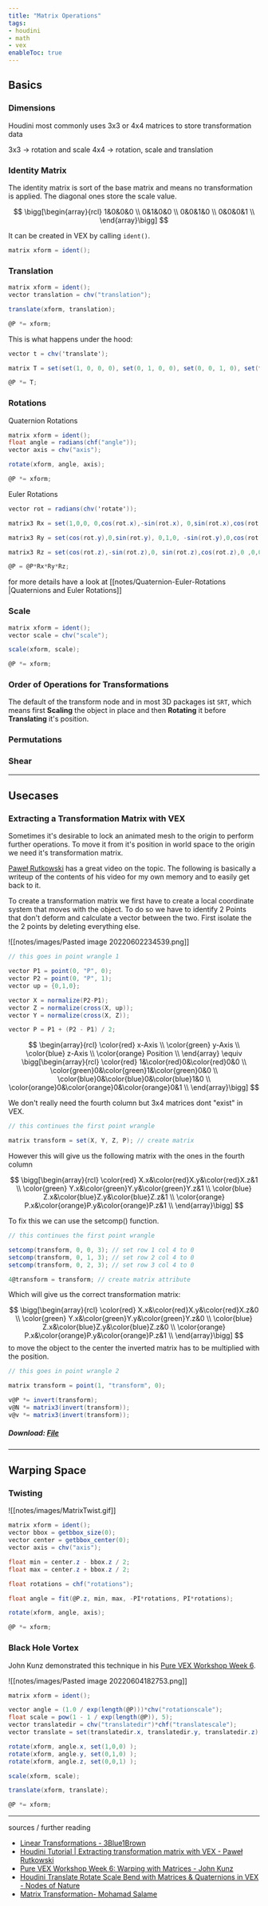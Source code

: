 ```yaml
---
title: "Matrix Operations"
tags:
- houdini
- math
- vex
enableToc: true
---
```


## Basics

### Dimensions

Houdini most commonly uses 3x3 or 4x4 matrices to store transformation data

3x3 -> rotation and scale
4x4 -> rotation, scale and translation

### Identity Matrix

The identity matrix is sort of the base matrix and means no transformation is applied. The diagonal ones store the scale value.

$$
\bigg[\begin{array}{rcl}
	1&0&0&0 \\
	0&1&0&0 \\
	0&0&1&0 \\
	0&0&0&1 \\
\end{array}\bigg]
$$

It can be created in VEX by calling `ident()`.

```C#
matrix xform = ident();
```

### Translation

```C#
matrix xform = ident();
vector translation = chv("translation");

translate(xform, translation);

@P *= xform;
```

This is what happens under the hood:

```C#
vector t = chv('translate');

matrix T = set(set(1, 0, 0, 0), set(0, 1, 0, 0), set(0, 0, 1, 0), set(t.x, t.y, t.z, 1));

@P *= T;
```

### Rotations

Quaternion Rotations

```C#
matrix xform = ident();
float angle = radians(chf("angle"));
vector axis = chv("axis");

rotate(xform, angle, axis);

@P *= xform;
```

Euler Rotations

```C#
vector rot = radians(chv('rotate'));

matrix3 Rx = set(1,0,0, 0,cos(rot.x),-sin(rot.x), 0,sin(rot.x),cos(rot.x));

matrix3 Ry = set(cos(rot.y),0,sin(rot.y), 0,1,0, -sin(rot.y),0,cos(rot.y));

matrix3 Rz = set(cos(rot.z),-sin(rot.z),0, sin(rot.z),cos(rot.z),0 ,0,0,1);

@P = @P*Rx*Ry*Rz;
```

for more details have a look at [[notes/Quaternion-Euler-Rotations |Quaternions and Euler Rotations]]

### Scale

```C#
matrix xform = ident();
vector scale = chv("scale");

scale(xform, scale);

@P *= xform;
```

### Order of Operations for Transformations

The default of the transform node and in most 3D packages ist `SRT`, which means first **Scaling** the object in place and then **Rotating** it before **Translating** it's position.

### Permutations

### Shear

---

## Usecases

### Extracting a Transformation Matrix with VEX

Sometimes it's desirable to lock an animated mesh to the origin to perform further operations. To move it from it's position in world space to the origin we need it's transformation matrix.

[Paweł Rutkowski](https://vimeo.com/284712920) has a great video on the topic. The following is basically a writeup of the contents of his video for my own memory and to easily get back to it.

To create a transformation matrix we first have to create a local coordinate system that moves with the object. To do so we have to identify 2 Points that don't deform and calculate a vector between the two. First isolate the the 2 points by deleting everything else.

![[notes/images/Pasted image 20220602234539.png]]

```C#
// this goes in point wrangle 1

vector P1 = point(0, "P", 0);
vector P2 = point(0, "P", 1);
vector up = {0,1,0};

vector X = normalize(P2-P1);
vector Z = normalize(cross(X, up));
vector Y = normalize(cross(X, Z));

vector P = P1 + (P2 - P1) / 2;
```
$$
\begin{array}{rcl}
	\color{red} x-Axis \\
	\color{green} y-Axis \\
	\color{blue} z-Axis \\
	\color{orange} Position \\
\end{array}
\equiv
\bigg[\begin{array}{rcl}
	\color{red} 1&\color{red}0&\color{red}0&0 \\
	\color{green}0&\color{green}1&\color{green}0&0 \\
	\color{blue}0&\color{blue}0&\color{blue}1&0 \\
	\color{orange}0&\color{orange}0&\color{orange}0&1 \\
\end{array}\bigg]
$$ 

We don't really need the fourth column but 3x4 matrices dont "exist" in VEX. 

```C#
// this continues the first point wrangle

matrix transform = set(X, Y, Z, P); // create matrix
```

However this will give us the following matrix with the ones in the fourth column


$$
\bigg[\begin{array}{rcl}
	\color{red} X.x&\color{red}X.y&\color{red}X.z&1 \\
	\color{green} Y.x&\color{green}Y.y&\color{green}Y.z&1 \\
	\color{blue} Z.x&\color{blue}Z.y&\color{blue}Z.z&1 \\
	\color{orange} P.x&\color{orange}P.y&\color{orange}P.z&1 \\
\end{array}\bigg]
$$

To fix this we can use the setcomp() function.

```C#
// this continues the first point wrangle

setcomp(transform, 0, 0, 3); // set row 1 col 4 to 0
setcomp(transform, 0, 1, 3); // set row 2 col 4 to 0
setcomp(transform, 0, 2, 3); // set row 3 col 4 to 0

4@transform = transform; // create matrix attribute
```

Which will give us the correct transformation matrix:

$$
\bigg[\begin{array}{rcl}
	\color{red} X.x&\color{red}X.y&\color{red}X.z&0 \\
	\color{green} Y.x&\color{green}Y.y&\color{green}Y.z&0 \\
	\color{blue} Z.x&\color{blue}Z.y&\color{blue}Z.z&0 \\
	\color{orange} P.x&\color{orange}P.y&\color{orange}P.z&1 \\
\end{array}\bigg]
$$
to move the object to the center the inverted matrix has to be multiplied with the position.

```C#
// this goes in point wrangle 2

matrix transform = point(1, "transform", 0);

v@P *= invert(transform);
v@N *= matrix3(invert(transform));
v@v *= matrix3(invert(transform));
```

##### Download: [File](https://github.com/jakobringler/blog/tree/hugo/content/notes/sharedfiles/ExtractTransformationMatrix.hiplc)

--- 

## Warping Space

### Twisting

![[notes/images/MatrixTwist.gif]]

```C#
matrix xform = ident();
vector bbox = getbbox_size(0);
vector center = getbbox_center(0);
vector axis = chv("axis");

float min = center.z - bbox.z / 2;
float max = center.z + bbox.z / 2;

float rotations = chf("rotations");

float angle = fit(@P.z, min, max, -PI*rotations, PI*rotations);

rotate(xform, angle, axis);

@P *= xform;
```

### Black Hole Vortex

John Kunz demonstrated this technique in his [Pure VEX Workshop Week 6](https://www.youtube.com/watch?v=DA0ZuIJ-W7s). 

![[notes/images/Pasted image 20220604182753.png]]

```C#
matrix xform = ident();

vector angle = (1.0 / exp(length(@P)))*chv("rotationscale");
float scale = pow(1 - 1 / exp(length(@P)), 5);
vector translatedir = chv("translatedir")*chf("translatescale");
vector translate = set(translatedir.x, translatedir.y, translatedir.z) / exp(length(@P));

rotate(xform, angle.x, set(1,0,0) );
rotate(xform, angle.y, set(0,1,0) );
rotate(xform, angle.z, set(0,0,1) );

scale(xform, scale);

translate(xform, translate);

@P *= xform;
```

---

sources / further reading
- [Linear Transformations - 3Blue1Brown](https://www.3blue1brown.com/lessons/linear-transformations)
- [Houdini Tutorial | Extracting transformation matrix with VEX - Paweł Rutkowski](https://vimeo.com/284712920)
- [Pure VEX Workshop Week 6: Warping with Matrices - John Kunz](https://www.youtube.com/watch?v=DA0ZuIJ-W7s)
- [Houdini Translate Rotate Scale Bend with Matrices & Quaternions in VEX - Nodes of Nature](https://www.youtube.com/watch?v=e9qLWS2La28)
- [Matrix Transformation- Mohamad Salame](https://www.artstation.com/blogs/mohamad_salame1/v6eP/matrix-transformation)

